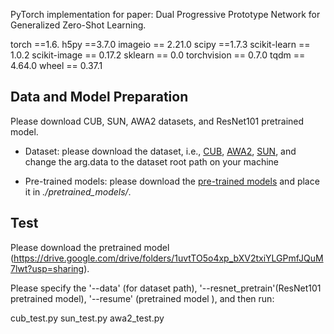 PyTorch implementation for paper: Dual Progressive Prototype Network for Generalized Zero-Shot Learning.

torch ==1.6.
h5py ==3.7.0
imageio == 2.21.0
scipy ==1.7.3
scikit-learn == 1.0.2
scikit-image == 0.17.2
sklearn == 0.0
torchvision == 0.7.0
tqdm == 4.64.0 
wheel == 0.37.1


## Data and Model Preparation

Please download CUB, SUN, AWA2 datasets, and ResNet101 pretrained model.
- Dataset: please download the dataset, i.e., [CUB](http://www.vision.caltech.edu/visipedia/CUB-200-2011.html), [AWA2](https://cvml.ist.ac.at/AwA2/), [SUN](https://groups.csail.mit.edu/vision/SUN/hierarchy.html), and change the arg.data to the dataset root path on your machine

- Pre-trained models: please download the [pre-trained models](https://drive.google.com/file/d/1c5scuU0kZS5a9Rz3kf5T0UweCvOpGsh2/view?usp=sharing) and place it in *./pretrained_models/*.

## Test
Please download the pretrained model (https://drive.google.com/drive/folders/1uvtTO5o4xp_bXV2txiYLGPmfJQuM7lwt?usp=sharing).

Please specify the '--data' (for dataset path), '--resnet_pretrain'(ResNet101 pretrained model), '--resume' (pretrained model ), and then run:

cub_test.py
sun_test.py
awa2_test.py



